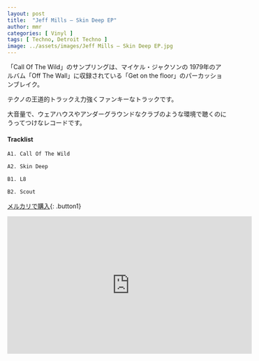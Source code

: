 ```yaml
---
layout: post
title:  "Jeff Mills – Skin Deep EP"
author: mmr
categories: [ Vinyl ]
tags: [ Techno, Detroit Techno ]
image: ../assets/images/Jeff Mills – Skin Deep EP.jpg
---
```


「Call Of The Wild」のサンプリングは、マイケル・ジャクソンの 1979年のアルバム「Off The Wall」に収録されている「Get on the floor」のパーカッションブレイク。

テクノの王道的トラックえ力強くファンキーなトラックです。

大音量で、ウェアハウスやアンダーグラウンドなクラブのような環境で聴くのにうってつけなレコードです。

#### Tracklist
```md
A1. Call Of The Wild

A2. Skin Deep

B1. L8

B2. Scout
```

[メルカリで購入](https://jp.mercari.com/item/m68002048690?afid=6142608987){: .button1}


<iframe width="560" height="315" src="https://www.youtube.com/embed/Hzs8AYzUKfU?si=Zmah0AWVN_kd7QeU" title="YouTube video player" frameborder="0" allow="accelerometer; autoplay; clipboard-write; encrypted-media; gyroscope; picture-in-picture; web-share" referrerpolicy="strict-origin-when-cross-origin" allowfullscreen></iframe>